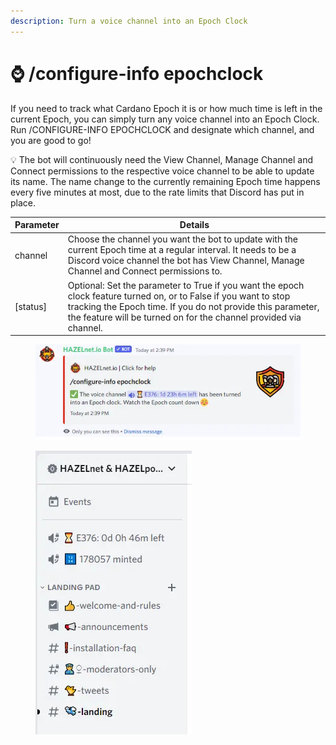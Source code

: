 ```yaml
---
description: Turn a voice channel into an Epoch Clock
---
```


# ⌚ /configure-info epochclock

If you need to track what Cardano Epoch it is or how much time is left in the current Epoch, you can simply turn any voice channel into an Epoch Clock. Run /CONFIGURE-INFO EPOCHCLOCK and designate which channel, and you are good to go!

💡 The bot will continuously need the View Channel, Manage Channel and Connect permissions to the respective voice channel to be able to update its name. The name change to the currently remaining Epoch time happens every five minutes at most, due to the rate limits that Discord has put in place.

| Parameter | Details                                                                                                                                                                                                                                               |
| --------- | ----------------------------------------------------------------------------------------------------------------------------------------------------------------------------------------------------------------------------------------------------- |
| channel   | Choose the channel you want the bot to update with the current Epoch time at a regular interval. It needs to be a Discord voice channel the bot has View Channel, Manage Channel and Connect permissions to.                                          |
| \[status] | Optional: Set the parameter to True if you want the epoch clock feature turned on, or to False if you want to stop tracking the Epoch time. If you do not provide this parameter, the feature will be turned on for the channel provided via channel. |

<figure><img src="../../../.gitbook/assets/image (105).png" alt=""><figcaption></figcaption></figure>

<figure><img src="../../../.gitbook/assets/image (106).png" alt=""><figcaption></figcaption></figure>
